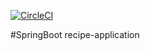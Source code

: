[![CircleCI](https://circleci.com/gh/zero1q/recipe-app.svg?style=svg)](https://circleci.com/gh/zero1q/recipe-app)

#SpringBoot recipe-application

